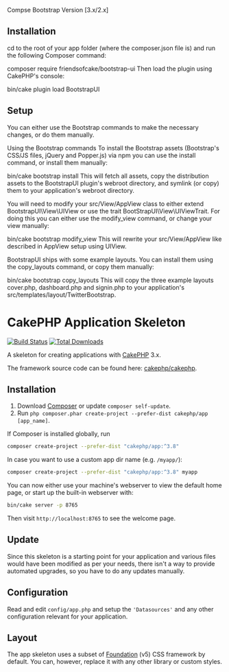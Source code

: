 Compse Bootstrap Version [3.x/2.x]

## Installation
cd to the root of your app folder (where the composer.json file is) and run the following Composer command:

composer require friendsofcake/bootstrap-ui
Then load the plugin using CakePHP's console:

bin/cake plugin load BootstrapUI
## Setup
You can either use the Bootstrap commands to make the necessary changes, or do them manually.

Using the Bootstrap commands
To install the Bootstrap assets (Bootstrap's CSS/JS files, jQuery and Popper.js) via npm you can use the install command, or install them manually:

bin/cake bootstrap install
This will fetch all assets, copy the distribution assets to the BootstrapUI plugin's webroot directory, and symlink (or copy) them to your application's webroot directory.

You will need to modify your src/View/AppView class to either extend BootstrapUI\View\UIView or use the trait BootStrapUI\View\UIViewTrait. For doing this you can either use the modify_view command, or change your view manually:

bin/cake bootstrap modify_view
This will rewrite your src/View/AppView like described in AppView setup using UIView.

BootstrapUI ships with some example layouts. You can install them using the copy_layouts command, or copy them manually:

bin/cake bootstrap copy_layouts
This will copy the three example layouts cover.php, dashboard.php and signin.php to your application's src/templates/layout/TwitterBootstrap.
# CakePHP Application Skeleton

[![Build Status](https://img.shields.io/travis/cakephp/app/master.svg?style=flat-square)](https://travis-ci.org/cakephp/app)
[![Total Downloads](https://img.shields.io/packagist/dt/cakephp/app.svg?style=flat-square)](https://packagist.org/packages/cakephp/app)

A skeleton for creating applications with [CakePHP](https://cakephp.org) 3.x.

The framework source code can be found here: [cakephp/cakephp](https://github.com/cakephp/cakephp).
## Installation

1. Download [Composer](https://getcomposer.org/doc/00-intro.md) or update `composer self-update`.
2. Run `php composer.phar create-project --prefer-dist cakephp/app [app_name]`.

If Composer is installed globally, run

```bash
composer create-project --prefer-dist "cakephp/app:^3.8"
```

In case you want to use a custom app dir name (e.g. `/myapp/`):

```bash
composer create-project --prefer-dist "cakephp/app:^3.8" myapp
```

You can now either use your machine's webserver to view the default home page, or start
up the built-in webserver with:

```bash
bin/cake server -p 8765
```

Then visit `http://localhost:8765` to see the welcome page.

## Update

Since this skeleton is a starting point for your application and various files
would have been modified as per your needs, there isn't a way to provide
automated upgrades, so you have to do any updates manually.

## Configuration

Read and edit `config/app.php` and setup the `'Datasources'` and any other
configuration relevant for your application.

## Layout

The app skeleton uses a subset of [Foundation](http://foundation.zurb.com/) (v5) CSS
framework by default. You can, however, replace it with any other library or
custom styles.
